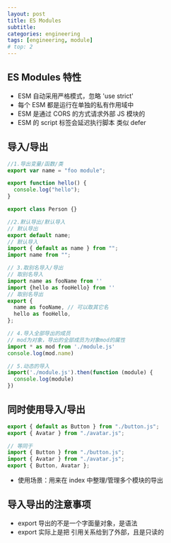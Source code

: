 ```yaml
---
layout: post
title: ES Modules
subtitle:
categories: engineering
tags: [engineering, module]
# top: 2
---
```


## ES Modules 特性

- ESM 自动采用严格模式，忽略 'use strict'
- 每个 ESM 都是运行在单独的私有作用域中
- ESM 是通过 CORS 的方式请求外部 JS 模块的
- ESM 的 script 标签会延迟执行脚本 类似 defer

## 导入/导出

```javascript
//1.导出变量/函数/类
export var name = "foo module";

export function hello() {
  console.log("hello");
}

export class Person {}

//2.默认导出/默认导入
// 默认导出
export default name;
// 默认导入
import { default as name } from "";
import name from "";

// 3.取别名导入/导出
// 取别名导入
import name as fooName from ''
import {hello as fooHello} from ''
// 取别名导出
export {
  name as fooName, // 可以取其它名
  hello as fooHello,
};

// 4.导入全部导出的成员
// mod为对象，导出的全部成员为对象mod的属性
import * as mod from './module.js'
console.log(mod.name)

// 5.动态的导入
import('./module.js').then(function (module) {
  console.log(module)
})

```

## 同时使用导入/导出

```javascript
export { default as Button } from "./button.js";
export { Avatar } from "./avatar.js";

// 等同于
import { Button } from "./button.js";
import { Avatar } from "./avatar.js";
export { Button, Avatar };
```

- 使用场景：用来在 index 中整理/管理多个模块的导出

## 导入导出的注意事项

- export 导出的不是一个字面量对象，是语法
- export 实际上是把 引用关系给到了外部，且是只读的
